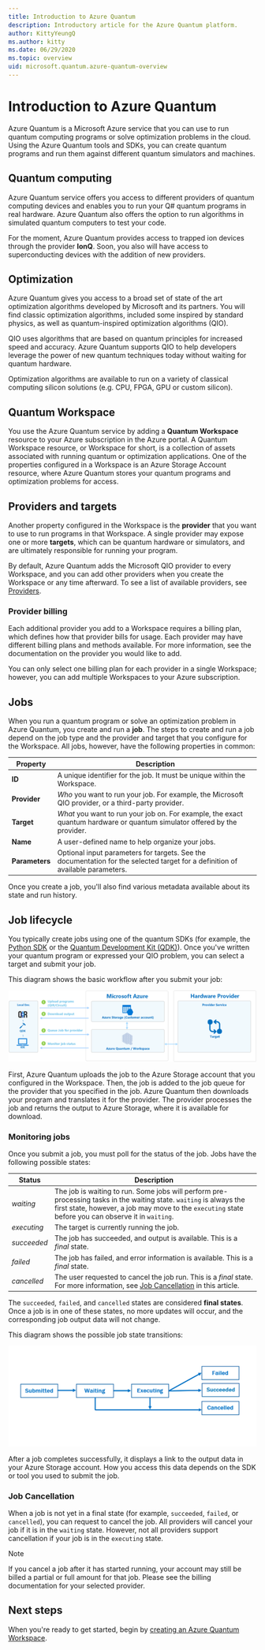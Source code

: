 ```yaml
---
title: Introduction to Azure Quantum
description: Introductory article for the Azure Quantum platform.
author: KittyYeungQ
ms.author: kitty
ms.date: 06/29/2020
ms.topic: overview
uid: microsoft.quantum.azure-quantum-overview
---
```


# Introduction to Azure Quantum

Azure Quantum is a Microsoft Azure service that you can use to run quantum computing programs or solve optimization problems in the cloud. Using the Azure Quantum tools and SDKs, you can create quantum programs and run them against different quantum simulators and machines.

## Quantum computing 

Azure Quantum service offers you access to different providers of quantum computing devices and enables you to run your Q# quantum programs in real hardware. Azure Quantum also offers the option to run algorithms in simulated quantum computers to test your code.

For the moment, Azure Quantum provides access to trapped ion devices through the provider **IonQ**. Soon, you also will have access to superconducting devices with the addition of new providers. 

## Optimization

Azure Quantum gives you access to a broad set of state of the art optimization algorithms developed by Microsoft and its partners. You will find classic optimization algorithms, included some inspired by standard physics, as well as quantum-inspired optimization algorithms (QIO). 

QIO uses algorithms that are based on quantum principles for increased speed and accuracy. Azure Quantum supports QIO to help developers leverage the power of new quantum techniques today without waiting for quantum hardware.

Optimization algorithms are available to run on a variety of classical computing silicon solutions (e.g. CPU, FPGA, GPU or custom silicon).


## Quantum Workspace

You use the Azure Quantum service by adding a **Quantum Workspace** resource to your Azure subscription in the Azure portal. A Quantum Workspace resource, or Workspace for short, is a collection of assets associated with running quantum or optimization applications. One of the properties configured in a Workspace is an Azure Storage Account resource, where Azure Quantum stores your quantum programs and optimization problems for access.

## Providers and targets

Another property configured in the Workspace is the **provider** that you want to use to run programs in that Workspace. A single provider may expose one or more **targets**, which can be quantum hardware or simulators, and are ultimately responsible for running your program. 

By default, Azure Quantum adds the Microsoft QIO provider to every Workspace, and you can add other providers when you create the Workspace or any time afterward. To see a list of available providers, see [Providers](xref:microsoft.quantum.reference.overview).

### Provider billing

Each additional provider you add to a Workspace requires a billing plan, which defines how that provider bills for usage. Each provider may have different billing plans and methods available. For more information, see the documentation on the provider you would like to add.

You can only select one billing plan for each provider in a single Workspace; however, you can add multiple Workspaces to your Azure subscription.

## Jobs

When you run a quantum program or solve an optimization problem in Azure Quantum,
you create and run a **job**. The steps to create and run a job depend on
the job type and the provider and target that you configure for the Workspace.  All jobs, however, have the following properties in common:

|Property |Description|
|-----|----|
|**ID**|A unique identifier for the job. It must be unique within the Workspace.    |
|**Provider**|_Who_ you want to run your job. For example, the Microsoft QIO provider, or a third-party provider. |
|**Target**| _What_ you want to run your job on. For example, the exact quantum hardware or quantum simulator offered by the provider. |
|**Name**|A user-defined name to help organize your jobs.|
|**Parameters**|Optional input parameters for targets. See the documentation for the selected target for a definition of available parameters.|

Once you create a job, you'll also find various metadata available about its state and run history.

## Job lifecycle

You typically create jobs using one of the quantum SDKs (for example, the [Python SDK](xref:microsoft.quantum.optimization.python-sdk) or the [Quantum Development Kit (QDK)](https://docs.microsoft.com/quantum/)). Once you've written
your quantum program or expressed your QIO problem, you can select a target and
submit your job.

This diagram shows the basic workflow after you submit your job:

![Azure Quantum Overview](./media/azure-quantum-flow-diagram.png)

First, Azure Quantum uploads the job to the Azure Storage account that you configured in the Workspace. Then, the job is added to the job queue for the provider that you specified in the job. Azure Quantum then downloads your program and translates it for the provider. The provider processes the job and returns the output to Azure Storage, where it is available for download. 

### Monitoring jobs

Once you submit a job, you must poll for the status of the job. Jobs have
the following possible states:

|Status|Description|
|---|---|
|*waiting*|The job is waiting to run. Some jobs will perform  pre-processing tasks in the waiting state. `waiting` is always the first state, however, a job may move to the `executing` state before you can observe it in `waiting`.   |
|*executing*|The target is currently running the job.   |
|*succeeded*|The job has succeeded, and output is available. This is a *final* state. |
|*failed*|The job has failed, and error information is available. This is a *final* state.|
|*cancelled*|The user requested to cancel the job run. This is a *final* state. For more information, see [Job Cancellation](#job-cancellation) in this article.|

The `succeeded`, `failed`, and `cancelled` states are considered **final
states**. Once a job is in one of these states, no more updates will occur, and the corresponding job output data will not change.

This diagram shows the possible job state transitions:

![Job submission diagram](./media/aq-diagram.png)

After a job completes successfully, it displays a link to the output data in your Azure Storage account. How you access this data depends on the SDK or tool you used to submit the job.

### Job Cancellation

When a job is not yet in a final state (for example, `succeeded`, `failed`, or `cancelled`), you can request to cancel the job. All providers will cancel your job if it is in the `waiting` state. However, not all providers support cancellation if your job is in the `executing` state.

> [!NOTE]
>If you cancel a job after it has started running, your account may still be billed a
partial or full amount for that job. Please see the billing documentation for
your selected provider.

## Next steps

When you're ready to get started, begin by [creating an Azure Quantum Workspace](xref:microsoft.quantum.workspaces-portal).
